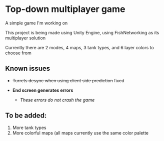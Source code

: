 # Top-down multiplayer game

A simple game I'm working on

This project is being made using Unity Engine, using FishNetworking as its multiplayer solution

Currently there are 2 modes, 4 maps, 3 tank types, and 6 layer colors to choose from

## Known issues

-  ~~Turrets desync when using client side prediction~~ fixed

 - **End screen generates errors**
    - *These errors do not crash the game*
    
## To be added:

1. More tank types
2. More colorful maps (all maps currently use the same color palette

